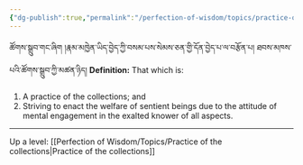 ```yaml
---
{"dg-publish":true,"permalink":"/perfection-of-wisdom/topics/practice-of-the-collection-of-skilful-means/"}
---
```


ཚོགས་སྒྲུབ་གང་ཞིག །རྣམ་མཁྱེན་ཡིད་བྱེད་ཀྱི་བསམ་པས་སེམས་ཅན་གྱི་དོན་བྱེད་པ་ལ་བརྩོན་པ། ཐབས་མཁས་པའི་ཚོགས་སྒྲུབ་ཀྱི་མཚན་ཉིད།
**Definition:** That which is:
1. A practice of the collections; and
2. Striving to enact the welfare of sentient beings due to the attitude of mental engagement in the exalted knower of all aspects.

---
Up a level: [[Perfection of Wisdom/Topics/Practice of the collections\|Practice of the collections]]